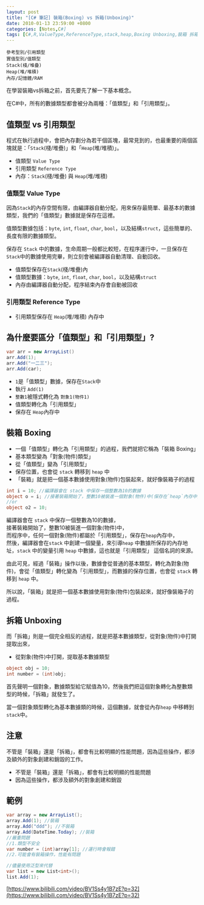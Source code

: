 ```yaml
---
layout: post
title: "[C# 筆記] 裝箱(Boxing) vs 拆箱(Unboxing)"
date: 2010-01-13 23:59:00 +0800
categories: [Notes,C#]
tags: [C#,R,ValueType,ReferenceType,stack,heap,Boxing Unboxing,裝箱 拆箱]
---
```


```
參考型別/引用類型
實值型別/值類型
Stack(棧/堆疊)
Heap(堆/堆積)
內存/記憶體/RAM
```

在學習裝箱vs拆箱之前，首先要先了解一下基本概念。  

在C#中，所有的數據類型都會被分為兩種：「值類型」和「引用類型」。        


## 值類型 vs 引用類型

程式在執行過程中，會把內存劃分為若干個區塊，最常見到的，也最重要的兩個區塊就是：「`Stack`(棧/堆疊)」和「`Heap`(堆/堆積)」。 

- 值類型 `Value Type`
- 引用類型 `Reference Type`
- 內存：`Stack`(棧/堆疊) 與 `Heap`(堆/堆積)

### 值類型 Value Type
因為`Stack`的內存空間有限，由編譯器自動分配，用來保存最簡單、最基本的數據類型，我們的「值類型」數據就是保存在這裡。     

值類型數據包括：`byte`, `int`, `float`, `char`, `bool`，以及結構`struct`，這些簡單的、長度有限的數據類型。      

保存在 `Stack` 中的數據，生命周期一般都比較短，在程序運行中，一旦保存在 `Stack`中的數據使用完畢，則立刻會被編譯器自動清理、自動回收。 

- 值類型保存在`Stack`(棧/堆疊)內
- 值類型數據：`byte`, `int`, `float`, `char`, `bool`，以及結構`struct`
- 內存由編譯器自動分配，程序結束內存會自動被回收

### 引用類型 Reference Type
- 引用類型保存在 `Heap`(堆/堆積) 內存中

## 為什麼要區分「值類型」和「引用類型」?

```c#
var arr = new ArrayList()
arr.Add(1);
arr.Add("一二三");
arr.Add(car);
```
- `1`是「值類型」數據，保存在`Stack`中
- 執行 `Add(1)`
- `整數1`被隱式轉化為 `對象1(物件1)`
- 值類型轉化為「引用類型」
- 保存在 `Heap`內存中

## 裝箱 Boxing
- 一個「值類型」轉化為「引用類型」的過程，我們就把它稱為「裝箱 Boxing」
- 基本類型變為「對象(物件)類型」
- 從「值類型」變為「引用類型」
- 保存位置，也會從 `stack` 轉移到 `heap` 中
- 「裝箱」就是把一個基本數據使用對象(物件)包裝起來，就好像裝箱子的過程


```c#
int i = 10; //編譯器會在 stack 中保存一個整數為10的數據
object o = i; //接著裝箱開始了，整數10被裝進一個對象(物件)中(保存在`heap`內存中)
//or
object o2 = 10;
```
編譯器會在 `stack` 中保存一個整數為10的數據，   
接著裝箱開始了，整數10被裝進一個對象(物件)中，  
而程序中，任何一個對象(物件)都屬於「引用類型」，保存在`heap`內存中，    
然後，編譯器會在`stack` 中創建一個變量，來引導`heap` 中數據所保存的內存地址，`stack` 中的變量引用 `heap` 中數據，這也就是「引用類型」 這個名詞的來源。      

由此可見，經過「裝箱」操作以後，數據會從普通的基本類型，轉化為對象(物件)，會從「值類型」轉化變為「引用類型」，而數據的保存位置，也會從 `stack` 轉移到 `heap` 中。       

所以說，「裝箱」就是把一個基本數據使用對象(物件)包裝起來，就好像裝箱子的過程。


## 拆箱 Unboxing
而「拆箱」則是一個完全相反的過程，就是把基本數據類型，從對象(物件)中打開提取出來，

- 從對象(物件)中打開，提取基本數據類型

```c#
object obj = 10;
int number = (int)obj;
```
首先聲明一個對象，數據類型給它賦值為10，然後我們把這個對象轉化為整數類型的時候，「拆箱」就發生了。      

當一個對象類型轉化為基本數據類的時候，這個數據，就會從內存`heap` 中移轉到 `stack`中。

## 注意

不管是「裝箱」還是「拆箱」，都會有比較明顯的性能問題，因為這些操作，都涉及額外的對象創建和銷毀的工作。

- 不管是「裝箱」還是「拆箱」，都會有比較明顯的性能問題
- 因為這些操作，都涉及額外的對象創建和銷毀

## 範例

```c#
var array = new ArrayList();
array.Add(1); //裝箱
array.Add("ddd"); //不裝箱
array.Add(DateTime.Today); //裝箱
//嚴重問題
//1.類型不安全
var number = (int)array[1]; //運行時會報錯
//2.可能會有裝箱操作，性能有問題

//儘量使用泛型來代替
var list = new List<int>();
list.Add(1);
```

[https://www.bilibili.com/video/BV1Ss4y1B7zE?p=32](https://www.bilibili.com/video/BV1Ss4y1B7zE?p=32)